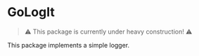 # GoLogIt
 
>:warning: This package is currently under heavy construction! :warning:

This package implements a simple logger.